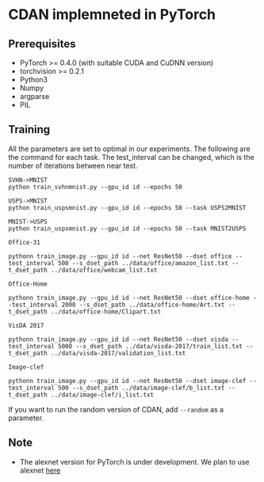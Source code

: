 # CDAN implemneted in PyTorch

## Prerequisites
- PyTorch >= 0.4.0 (with suitable CUDA and CuDNN version)
- torchvision >= 0.2.1
- Python3
- Numpy
- argparse
- PIL

## Training
All the parameters are set to optimal in our experiments. The following are the command for each task. The test_interval can be changed, which is the number of iterations between near test.
```
SVHN->MNIST
python train_svhnmnist.py --gpu_id id --epochs 50

USPS->MNIST
python train_uspsmnist.py --gpu_id id --epochs 50 --task USPS2MNIST

MNIST->USPS
python train_uspsmnist.py --gpu_id id --epochs 50 --task MNIST2USPS
```
```
Office-31

pythonn train_image.py --gpu_id id --net ResNet50 --dset office --test_interval 500 --s_dset_path ../data/office/amazon_list.txt --t_dset_path ../data/office/webcam_list.txt
```
```
Office-Home

pythonn train_image.py --gpu_id id --net ResNet50 --dset office-home --test_interval 2000 --s_dset_path ../data/office-home/Art.txt --t_dset_path ../data/office-home/Clipart.txt
```
```
VisDA 2017

pythonn train_image.py --gpu_id id --net ResNet50 --dset visda --test_interval 5000 --s_dset_path ../data/visda-2017/train_list.txt --t_dset_path ../data/visda-2017/validation_list.txt
```
```
Image-clef

pythonn train_image.py --gpu_id id --net ResNet50 --dset image-clef --test_interval 500 --s_dset_path ../data/image-clef/b_list.txt --t_dset_path ../data/image-clef/i_list.txt
```

If you want to run the random version of CDAN, add `--random` as a parameter.

## Note
- The alexnet version for PyTorch is under development. We plan to use alexnet [here](https://github.com/jiecaoyu/pytorch_imagenet)
